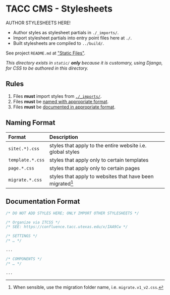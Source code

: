 # TACC CMS - Stylesheets

AUTHOR STYLESHEETS HERE!

- Author styles as stylesheet partials in `./_imports/`.
- Import stylesheet partials into entry point files here at `./`.
- Built stylesheets are compiled to `../build/`.

See project `README.md` at ["Static Files"](/README.md#static-files).

_This directory exists in `static/` __only__ because it is customary, using Django, for CSS to be authored in this directory._

## Rules

1. Files __must__ import styles from [`./_imports/`](./_imports).
1. Files __must__ be [named with appropriate format](#Naming%20Format).
1. Files __must__ be [documented in appropriate format](#Documentation%20Format).

## Naming Format

| Format | Description |
| :- | :- |
| `site(.*).css` | styles that apply to the entire website i.e. global styles
| `template.*.css` | styles that apply only to certain templates
| `page.*.css` | styles that apply only to certain pages
| `migrate.*.css` | styles that apply to websites that have been migrated[^1]

[^1]: When sensible, use the migration folder name, i.e. `migrate.v1_v2.css`.

## Documentation Format

```css
/* DO NOT ADD STYLES HERE; ONLY IMPORT OTHER STYLESHEETS */

/* Organize via ITCSS */
/* SEE: https://confluence.tacc.utexas.edu/x/IAA9Cw */

/* SETTINGS */
/* … */

...

/* COMPONENTS */
/* … */

...
```
